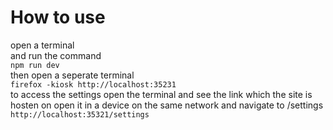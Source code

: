 # How to use

open a terminal  
and run the command  
`npm run dev`  
then open a seperate terminal  
`firefox -kiosk http://localhost:35231`  
to access the settings open the terminal and see the link which the site is hosten on open it in a device on the same network and navigate to /settings  
`http://localhost:35321/settings`
